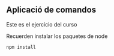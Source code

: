 

## Aplicació de comandos

Este es el ejercicio del curso

Recuerden instalar los paquetes de node

```
npm install
```
